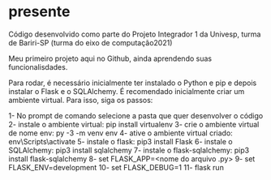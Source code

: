 # presente
Código desenvolvido como parte do Projeto Integrador 1 da Univesp, turma de Bariri-SP (turma do eixo de computação2021)

Meu primeiro projeto aqui no Github, ainda aprendendo suas funcionalisdades.

Para rodar, é necessário inicialmente ter instalado o Python e pip e depois instalar o Flask e o SQLAlchemy. 
É recomendado inicialmente criar um ambiente virtual. Para isso, siga os passos:

1- No prompt de comando selecione a pasta que quer desenvolver o código
2- instale o ambiente virtual: pip install virtualenv
3- crie o ambiente virtual de nome env: py -3 -m venv env
4- ative o ambiente virtual criado: env\Scripts\activate
5- instale o flask: pip3 install Flask
6- instale o SQLAlchemy: pip3 install sqlalchemy
7- instale o flask-sqlalchemy: pip3 install flask-sqlalchemy
8- set FLASK_APP=<nome do arquivo .py>
9- set FLASK_ENV=development
10- set FLASK_DEBUG=1
11- flask run
